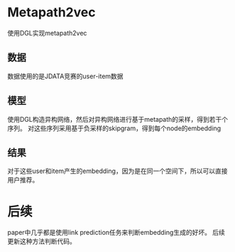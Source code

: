 # Metapath2vec
使用DGL实现metapath2vec
## 数据
数据使用的是JDATA竞赛的user-item数据
## 模型
使用DGL构造异构网络，然后对异构网络进行基于metapath的采样，得到若干个序列。
对这些序列采用基于负采样的skipgram，得到每个node的embedding
## 结果
对于这些user和item产生的embedding，因为是在同一个空间下，所以可以直接用户推荐。

# 后续
paper中几乎都是使用link prediction任务来判断embedding生成的好坏。
后续更新这种方法判断代码。
